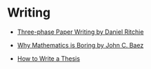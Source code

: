 # Writing

* [Three-phase Paper Writing by Daniel Ritchie](https://dritchie.github.io/2017/10/12/three-phase-paper-writing.html)

* [Why Mathematics is Boring by John C. Baez](http://math.ucr.edu/home/baez/boring.pdf)

* [How to Write a Thesis](https://www.cs.jhu.edu/~jason/advice/how-to-write-a-thesis.html)
